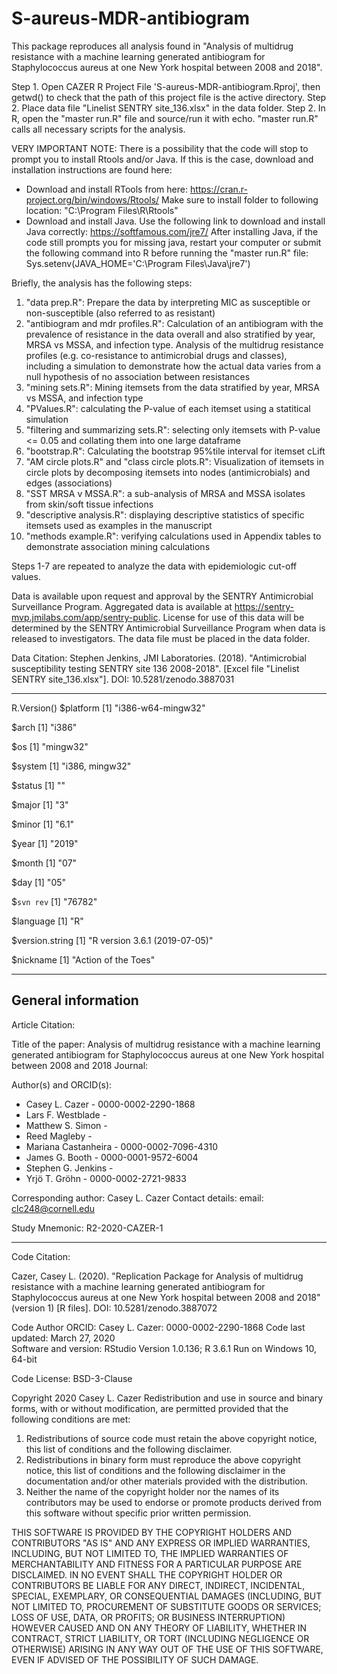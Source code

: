 ﻿# S-aureus-MDR-antibiogram

This package reproduces all analysis found in "Analysis of multidrug resistance with a machine learning generated antibiogram for Staphylococcus aureus at one New York hospital between 2008 and 2018". 

Step 1.  Open CAZER R Project File 'S-aureus-MDR-antibiogram.Rproj', then getwd() to check that the path of this project file is the active directory.
Step 2.  Place data file "Linelist SENTRY site_136.xlsx" in the data folder.
Step 2.  In R, open the "master run.R" file and source/run it with echo.  "master run.R" calls all necessary scripts for the analysis.

VERY IMPORTANT NOTE: There is a possibility that the code will stop to prompt you to install Rtools and/or Java.  If this is the case, download and installation instructions are found here:
- Download and install RTools from here: https://cran.r-project.org/bin/windows/Rtools/
  Make sure to install folder to following location:  "C:\Program Files\R\Rtools"
- Download and install Java. Use the following link to download and install Java correctly: https://softfamous.com/jre7/
  After installing Java, if the code still prompts you for missing java, restart your computer or submit the following command into R before running the "master run.R" file:
  Sys.setenv(JAVA_HOME='C:\\Program Files\\Java\\jre7')


Briefly, the analysis has the following steps:
1. "data prep.R": Prepare the data by interpreting MIC as susceptible or non-susceptible (also referred to as resistant)
2. "antibiogram and mdr profiles.R": Calculation of an antibiogram with the prevalence of resistance in the data overall and also stratified by year, MRSA vs MSSA, and infection type. Analysis of the multidrug resistance profiles (e.g. co-resistance to antimicrobial drugs and classes), including a simulation to demonstrate how the actual data varies from a null hypothesis of no association between resistances
3. "mining sets.R": Mining itemsets from the data stratified by year, MRSA vs MSSA, and infection type
4. "PValues.R": calculating the P-value of each itemset using a statitical simulation
5. "filtering and summarizing sets.R": selecting only itemsets with P-value <= 0.05 and collating them into one large dataframe
6. "bootstrap.R": Calculating the bootstrap 95%tile interval for itemset cLift
7. "AM circle plots.R" and "class circle plots.R": Visualization of itemsets in circle plots by decomposing itemsets into nodes (antimicrobials) and edges (associations)
8. "SST MRSA v MSSA.R":  a sub-analysis of MRSA and MSSA isolates from skin/soft tissue infections
9. "descriptive analysis.R": displaying descriptive statistics of specific itemsets used as examples in the manuscript
10. "methods example.R": verifying calculations used in Appendix tables to demonstrate association mining calculations

Steps 1-7 are repeated to analyze the data with epidemiologic cut-off values.

Data is available upon request and approval by the SENTRY Antimicrobial Surveillance Program. Aggregated data is available at https://sentry-mvp.jmilabs.com/app/sentry-public. License for use of this data will be determined by the SENTRY Antimicrobial Surveillance Program when data is released to investigators. The data file must be placed in the data folder.

Data Citation: Stephen Jenkins, JMI Laboratories. (2018). "Antimicrobial susceptibility testing SENTRY site 136 2008-2018". [Excel file "Linelist SENTRY site_136.xlsx"]. DOI: 10.5281/zenodo.3887031

-------------------------------
 R.Version()
$platform
[1] "i386-w64-mingw32"

$arch
[1] "i386"

$os
[1] "mingw32"

$system
[1] "i386, mingw32"

$status
[1] ""

$major
[1] "3"

$minor
[1] "6.1"

$year
[1] "2019"

$month
[1] "07"

$day
[1] "05"

$`svn rev`
[1] "76782"

$language
[1] "R"

$version.string
[1] "R version 3.6.1 (2019-07-05)"

$nickname
[1] "Action of the Toes"


---

General information
---

Article Citation:

Title of the paper: Analysis of multidrug resistance with a machine learning generated antibiogram for Staphylococcus aureus at one New York hospital between 2008 and 2018
Journal:  

Author(s) and ORCID(s): 

- Casey L. Cazer - 0000-0002-2290-1868
- Lars F. Westblade -
- Matthew S. Simon - 
- Reed Magleby - 
- Mariana Castanheira - 0000-0002-7096-4310
- James G. Booth - 0000-0001-9572-6004
- Stephen G. Jenkins - 
- Yrjö T. Gröhn - 0000-0002-2721-9833

 Corresponding author: Casey L. Cazer
 Contact details:  email: clc248@cornell.edu 

Study Mnemonic: R2-2020-CAZER-1

---
Code Citation: 

Cazer, Casey L. (2020).   "Replication Package for Analysis of multidrug resistance with a machine learning generated antibiogram for Staphylococcus aureus at one New York hospital between 2008 and 2018" (version 1) [R files].  DOI: 10.5281/zenodo.3887072

Code Author ORCID:      Casey L. Cazer: 0000-0002-2290-1868
Code last updated: 	March 27, 2020	
Software and version:   RStudio Version 1.0.136; R 3.6.1
						Run on Windows 10, 64-bit

Code License: BSD-3-Clause

Copyright 2020 Casey L. Cazer
Redistribution and use in source and binary forms, with or without modification, are permitted provided that the following conditions are met:
1. Redistributions of source code must retain the above copyright notice, this list of conditions and the following disclaimer.
2. Redistributions in binary form must reproduce the above copyright notice, this list of conditions and the following disclaimer 
   in the documentation and/or other materials provided with the distribution.
3. Neither the name of the copyright holder nor the names of its contributors may be used to endorse or promote products derived from 
   this software without specific prior written permission.

THIS SOFTWARE IS PROVIDED BY THE COPYRIGHT HOLDERS AND CONTRIBUTORS "AS IS" AND ANY EXPRESS OR IMPLIED WARRANTIES, INCLUDING, BUT NOT LIMITED TO, THE IMPLIED WARRANTIES OF MERCHANTABILITY AND FITNESS FOR A PARTICULAR PURPOSE ARE DISCLAIMED. IN NO EVENT SHALL THE COPYRIGHT HOLDER OR CONTRIBUTORS BE LIABLE FOR ANY DIRECT, INDIRECT, INCIDENTAL, SPECIAL, EXEMPLARY, OR CONSEQUENTIAL DAMAGES (INCLUDING, BUT NOT LIMITED TO, PROCUREMENT OF SUBSTITUTE GOODS OR SERVICES; LOSS OF USE, DATA, OR PROFITS; OR BUSINESS INTERRUPTION) HOWEVER CAUSED AND ON ANY THEORY OF LIABILITY, WHETHER IN CONTRACT, STRICT LIABILITY, OR TORT (INCLUDING NEGLIGENCE OR OTHERWISE) ARISING IN ANY WAY OUT OF THE USE OF THIS SOFTWARE, EVEN IF ADVISED OF THE POSSIBILITY OF SUCH DAMAGE.

